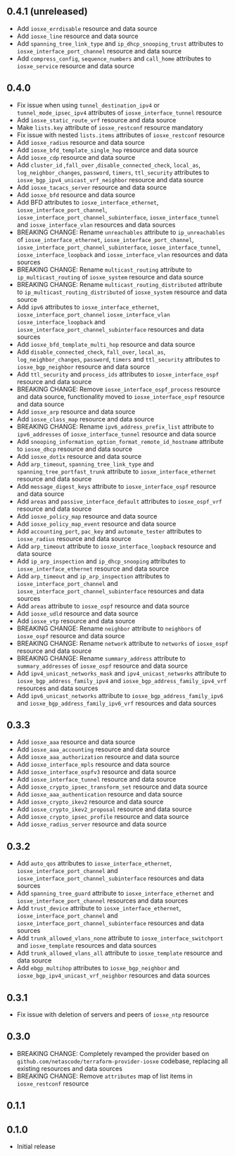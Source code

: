 ## 0.4.1 (unreleased)

- Add `iosxe_errdisable` resource and data source
- Add `iosxe_line` resource and data source
- Add `spanning_tree_link_type` and `ip_dhcp_snooping_trust` attributes to `iosxe_interface_port_channel` resource and data source
- Add `compress_config`, `sequence_numbers` and `call_home` attributes to `iosxe_service` resource and data source

## 0.4.0

- Fix issue when using `tunnel_destination_ipv4` or `tunnel_mode_ipsec_ipv4` attributes of `iosxe_interface_tunnel` resource
- Add `iosxe_static_route_vrf` resource and data source
- Make `lists.key` attribute of `iosxe_restconf` resource mandatory
- Fix issue with nested `lists.items` attributes of `iosxe_restconf` resource
- Add `iosxe_radius` resource and data source
- Add `iosxe_bfd_template_single_hop` resource and data source
- Add `iosxe_cdp` resource and data source
- Add `cluster_id` ,`fall_over` ,`disable_connected_check`, `local_as`, `log_neighbor_changes`, `password`, `timers`, `ttl_security` attributes to `iosxe_bgp_ipv4_unicast_vrf_neighbor` resource and data source
- Add `iosxe_tacacs_server` resource and data source
- Add `iosxe_bfd` resource and data source
- Add BFD attributes to `iosxe_interface_ethernet`, `iosxe_interface_port_channel`, `iosxe_interface_port_channel_subinterface`, `iosxe_interface_tunnel` and `iosxe_interface_vlan` resources and data sources
- BREAKING CHANGE: Rename `unreachables` attribute to `ip_unreachables` of `iosxe_interface_ethernet`, `iosxe_interface_port_channel`, `iosxe_interface_port_channel_subinterface`, `iosxe_interface_tunnel`, `iosxe_interface_loopback` and `iosxe_interface_vlan` resources and data sources
- BREAKING CHANGE: Rename `multicast_routing` attribute to `ip_multicast_routing` of `iosxe_system` resource and data source
- BREAKING CHANGE: Rename `multicast_routing_distributed` attribute to `ip_multicast_routing_distributed` of `iosxe_system` resource and data source
- Add `ipv6` attributes to `iosxe_interface_ethernet`, `iosxe_interface_port_channel` `iosxe_interface_vlan` `iosxe_interface_loopback` and `iosxe_interface_port_channel_subinterface` resources and data sources
- Add `iosxe_bfd_template_multi_hop` resource and data source
- Add `disable_connected_check`, `fall_over`, `local_as`, `log_neighbor_changes`, `password`, `timers` and `ttl_security` attributes to `iosxe_bgp_neighbor` resource and data source
- Add `ttl_security` and `process_ids` attributes to `iosxe_interface_ospf` resource and data source
- BREAKING CHANGE: Remove `iosxe_interface_ospf_process` resource and data source, functionality moved to `iosxe_interface_ospf` resource and data source
- Add `iosxe_arp` resource and data source
- Add `iosxe_class_map` resource and data source
- BREAKING CHANGE: Rename `ipv6_address_prefix_list` attribute to `ipv6_addresses` of `iosxe_interface_tunnel` resource and data source
- Add `snooping_information_option_format_remote_id_hostname` attribute to `iosxe_dhcp` resource and data source
- Add `iosxe_dot1x` resource and data source
- Add `arp_timeout`, `spanning_tree_link_type` and `spanning_tree_portfast_trunk` attribute to `iosxe_interface_ethernet` resource and data source
- Add `message_digest_keys` attribute to `iosxe_interface_ospf` resource and data source
- Add `areas` and `passive_interface_default` attributes to `iosxe_ospf_vrf` resource and data source
- Add `iosxe_policy_map` resource and data source
- Add `iosxe_policy_map_event` resource and data source
- Add `accounting_port`, `pac_key` and `automate_tester` attributes to `iosxe_radius` resource and data source
- Add `arp_timeout` attribute to `iosxe_interface_loopback` resource and data source
- Add `ip_arp_inspection` and `ip_dhcp_snooping` attributes to `iosxe_interface_ethernet` resource and data source
- Add `arp_timeout` and `ip_arp_inspection` attributes to `iosxe_interface_port_channel` and `iosxe_interface_port_channel_subinterface` resources and data sources
- Add `areas` attribute to `iosxe_ospf` resource and data source
- Add `iosxe_udld` resource and data source
- Add `iosxe_vtp` resource and data source
- BREAKING CHANGE: Rename `neighbor` attribute to `neighbors` of `iosxe_ospf` resource and data source
- BREAKING CHANGE: Rename `network` attribute to `networks` of `iosxe_ospf` resource and data source
- BREAKING CHANGE: Rename `summary_address` attribute to `summary_addresses` of `iosxe_ospf` resource and data source
- Add `ipv4_unicast_networks_mask` and `ipv4_unicast_networks` attribute to `iosxe_bgp_address_family_ipv4` and `iosxe_bgp_address_family_ipv4_vrf` resources and data sources
- Add `ipv6_unicast_networks` attribute to `iosxe_bgp_address_family_ipv6` and `iosxe_bgp_address_family_ipv6_vrf` resources and data sources

## 0.3.3

- Add `iosxe_aaa` resource and data source
- Add `iosxe_aaa_accounting` resource and data source
- Add `iosxe_aaa_authorization` resource and data source
- Add `iosxe_interface_mpls` resource and data source
- Add `iosxe_interface_ospfv3` resource and data source
- Add `iosxe_interface_tunnel` resource and data source
- Add `iosxe_crypto_ipsec_transform_set` resource and data source
- Add `iosxe_aaa_authentication` resource and data source
- Add `iosxe_crypto_ikev2` resource and data source
- Add `iosxe_crypto_ikev2_proposal` resource and data source
- Add `iosxe_crypto_ipsec_profile` resource and data source
- Add `iosxe_radius_server` resource and data source

## 0.3.2

- Add `auto_qos` attributes to `iosxe_interface_ethernet`, `iosxe_interface_port_channel` and `iosxe_interface_port_channel_subinterface` resources and data sources
- Add `spanning_tree_guard` attribute to `iosxe_interface_ethernet` and `iosxe_interface_port_channel` resources and data sources
- Add `trust_device` attribute to `iosxe_interface_ethernet`, `iosxe_interface_port_channel` and `iosxe_interface_port_channel_subinterface` resources and data sources
- Add `trunk_allowed_vlans_none` attribute to `iosxe_interface_switchport` and `iosxe_template` resources and data sources
- Add `trunk_allowed_vlans_all` attribute to `iosxe_template` resource and data source
- Add `ebgp_multihop` attributes to `iosxe_bgp_neighbor` and `iosxe_bgp_ipv4_unicast_vrf_neighbor` resources and data sources

## 0.3.1

- Fix issue with deletion of servers and peers of `iosxe_ntp` resource

## 0.3.0

- BREAKING CHANGE: Completely revamped the provider based on `github.com/netascode/terraform-provider-iosxe` codebase, replacing all existing resources and data sources
- BREAKING CHANGE: Remove `attributes` map of list items in `iosxe_restconf` resource

## 0.1.1

## 0.1.0

- Initial release
